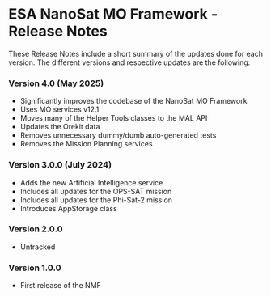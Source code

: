 ESA NanoSat MO Framework - Release Notes
========================

These Release Notes include a short summary of the updates done for each version.
The different versions and respective updates are the following:

### Version 4.0 (May 2025)
* Significantly improves the codebase of the NanoSat MO Framework
* Uses MO services v12.1
* Moves many of the Helper Tools classes to the MAL API
* Updates the Orekit data
* Removes unnecessary dummy/dumb auto-generated tests
* Removes the Mission Planning services

### Version 3.0.0 (July 2024)
* Adds the new Artificial Intelligence service
* Includes all updates for the OPS-SAT mission
* Includes all updates for the Phi-Sat-2 mission
* Introduces AppStorage class

### Version 2.0.0
* Untracked

### Version 1.0.0
* First release of the NMF

